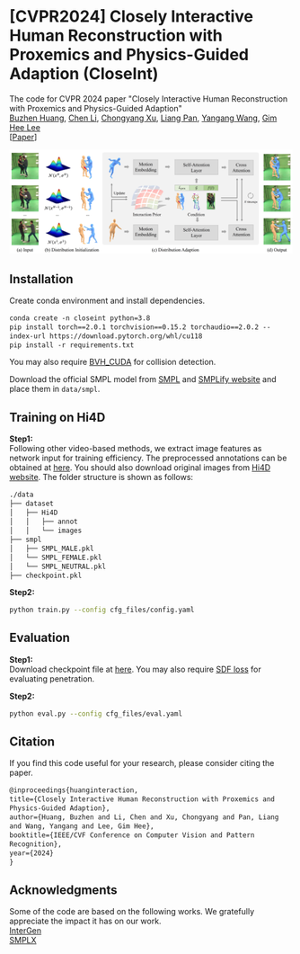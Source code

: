 # \[CVPR2024\] Closely Interactive Human Reconstruction with Proxemics and Physics-Guided Adaption (CloseInt)

The code for CVPR 2024 paper "Closely Interactive Human Reconstruction with Proxemics and Physics-Guided Adaption"<br>
[Buzhen Huang](http://www.buzhenhuang.com/), [Chen Li](https://chaneyddtt.github.io/), [Chongyang Xu](https://openreview.net/profile?id=~Chongyang_Xu1), [Liang Pan](https://liangpan99.github.io/), [Yangang Wang](https://www.yangangwang.com/), [Gim Hee Lee](https://www.comp.nus.edu.sg/~leegh/)<br>
\[[Paper](https://arxiv.org/abs/2404.11291)\]

![figure](assets/pipeline.jpg)

## Installation 
Create conda environment and install dependencies.
```
conda create -n closeint python=3.8
pip install torch==2.0.1 torchvision==0.15.2 torchaudio==2.0.2 --index-url https://download.pytorch.org/whl/cu118
pip install -r requirements.txt
```
You may also require [BVH_CUDA](https://github.com/vchoutas/torch-mesh-isect) for collision detection.

Download the official SMPL model from [SMPL](https://smpl.is.tue.mpg.de/) and [SMPLify website](http://smplify.is.tuebingen.mpg.de/) and place them in ```data/smpl```.<br>


## Training on Hi4D
**Step1:**<br>
Following other video-based methods, we extract image features as network input for training efficiency. The preprocessed annotations can be obtained at [here](https://pan.baidu.com/s/1s4NTmavBt40nLqGTTuo4gA?pwd=vcvf). You should also download original images from [Hi4D website](https://yifeiyin04.github.io/Hi4D/#dataset). The folder structure is shown as follows:
```
./data
├── dataset
│   ├── Hi4D
│   │   ├── annot
│   │   └── images
├── smpl
│   ├── SMPL_MALE.pkl
│   └── SMPL_FEMALE.pkl
│   └── SMPL_NEUTRAL.pkl
├── checkpoint.pkl
```

**Step2:**<br>
```bash
python train.py --config cfg_files/config.yaml
```

## Evaluation
**Step1:**<br>
Download checkpoint file at [here](https://pan.baidu.com/s/1K-LUYDQVrniyoF1VO3xiOA?pwd=7vpt). You may also require [SDF loss](https://github.com/penincillin/SDF_ihmr) for evaluating penetration.

**Step2:**<br>
```bash
python eval.py --config cfg_files/eval.yaml
```

## Citation
If you find this code useful for your research, please consider citing the paper.
```
@inproceedings{huanginteraction,
title={Closely Interactive Human Reconstruction with Proxemics and Physics-Guided Adaption},
author={Huang, Buzhen and Li, Chen and Xu, Chongyang and Pan, Liang and Wang, Yangang and Lee, Gim Hee},
booktitle={IEEE/CVF Conference on Computer Vision and Pattern Recognition},
year={2024}
}
```

## Acknowledgments
Some of the code are based on the following works. We gratefully appreciate the impact it has on our work.<br>
[InterGen](https://github.com/tr3e/InterGen)<br>
[SMPLX](https://github.com/vchoutas/smplx)<br>
